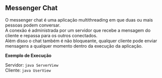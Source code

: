 ## Messenger Chat
O messenger chat é uma aplicação multithreading
em que duas ou mais pessoas podem conversar.<br>
A conexão é administrada por um servidor que recebe a mensagem
do cliente e repassa para os outros conectados.<br>
Além disso o chat também é não bloqueante, qualquer cliente
pode enviar mensagens a qualquer momento dentro da execução da aplicação.<br>

<b>Exemplo de Execução</b>
<p>
Servidor: <code>java ServerView</code>
<br>
Cliente: <code>java UserView</code>
</p>